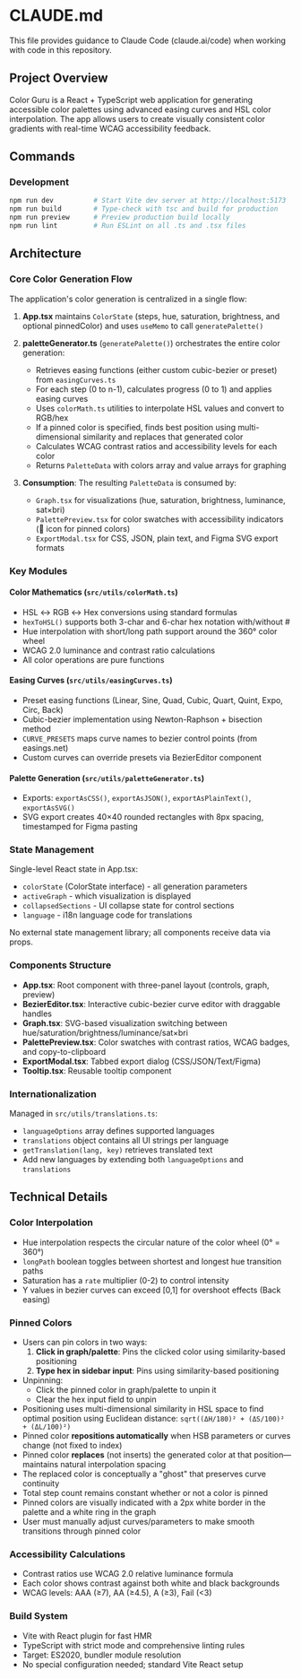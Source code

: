 # CLAUDE.md

This file provides guidance to Claude Code (claude.ai/code) when working with code in this repository.

## Project Overview

Color Guru is a React + TypeScript web application for generating accessible color palettes using advanced easing curves and HSL color interpolation. The app allows users to create visually consistent color gradients with real-time WCAG accessibility feedback.

## Commands

### Development
```bash
npm run dev          # Start Vite dev server at http://localhost:5173
npm run build        # Type-check with tsc and build for production
npm run preview      # Preview production build locally
npm run lint         # Run ESLint on all .ts and .tsx files
```

## Architecture

### Core Color Generation Flow

The application's color generation is centralized in a single flow:

1. **App.tsx** maintains `ColorState` (steps, hue, saturation, brightness, and optional pinnedColor) and uses `useMemo` to call `generatePalette()`
2. **paletteGenerator.ts** (`generatePalette()`) orchestrates the entire color generation:
   - Retrieves easing functions (either custom cubic-bezier or preset) from `easingCurves.ts`
   - For each step (0 to n-1), calculates progress (0 to 1) and applies easing curves
   - Uses `colorMath.ts` utilities to interpolate HSL values and convert to RGB/hex
   - If a pinned color is specified, finds best position using multi-dimensional similarity and replaces that generated color
   - Calculates WCAG contrast ratios and accessibility levels for each color
   - Returns `PaletteData` with colors array and value arrays for graphing

3. **Consumption**: The resulting `PaletteData` is consumed by:
   - `Graph.tsx` for visualizations (hue, saturation, brightness, luminance, sat×bri)
   - `PalettePreview.tsx` for color swatches with accessibility indicators (📌 icon for pinned colors)
   - `ExportModal.tsx` for CSS, JSON, plain text, and Figma SVG export formats

### Key Modules

#### Color Mathematics (`src/utils/colorMath.ts`)
- HSL ↔ RGB ↔ Hex conversions using standard formulas
- `hexToHSL()` supports both 3-char and 6-char hex notation with/without #
- Hue interpolation with short/long path support around the 360° color wheel
- WCAG 2.0 luminance and contrast ratio calculations
- All color operations are pure functions

#### Easing Curves (`src/utils/easingCurves.ts`)
- Preset easing functions (Linear, Sine, Quad, Cubic, Quart, Quint, Expo, Circ, Back)
- Cubic-bezier implementation using Newton-Raphson + bisection method
- `CURVE_PRESETS` maps curve names to bezier control points (from easings.net)
- Custom curves can override presets via BezierEditor component

#### Palette Generation (`src/utils/paletteGenerator.ts`)
- Exports: `exportAsCSS()`, `exportAsJSON()`, `exportAsPlainText()`, `exportAsSVG()`
- SVG export creates 40×40 rounded rectangles with 8px spacing, timestamped for Figma pasting

### State Management

Single-level React state in App.tsx:
- `colorState` (ColorState interface) - all generation parameters
- `activeGraph` - which visualization is displayed
- `collapsedSections` - UI collapse state for control sections
- `language` - i18n language code for translations

No external state management library; all components receive data via props.

### Components Structure

- **App.tsx**: Root component with three-panel layout (controls, graph, preview)
- **BezierEditor.tsx**: Interactive cubic-bezier curve editor with draggable handles
- **Graph.tsx**: SVG-based visualization switching between hue/saturation/brightness/luminance/sat×bri
- **PalettePreview.tsx**: Color swatches with contrast ratios, WCAG badges, and copy-to-clipboard
- **ExportModal.tsx**: Tabbed export dialog (CSS/JSON/Text/Figma)
- **Tooltip.tsx**: Reusable tooltip component

### Internationalization

Managed in `src/utils/translations.ts`:
- `languageOptions` array defines supported languages
- `translations` object contains all UI strings per language
- `getTranslation(lang, key)` retrieves translated text
- Add new languages by extending both `languageOptions` and `translations`

## Technical Details

### Color Interpolation
- Hue interpolation respects the circular nature of the color wheel (0° = 360°)
- `longPath` boolean toggles between shortest and longest hue transition paths
- Saturation has a `rate` multiplier (0-2) to control intensity
- Y values in bezier curves can exceed [0,1] for overshoot effects (Back easing)

### Pinned Colors
- Users can pin colors in two ways:
  1. **Click in graph/palette**: Pins the clicked color using similarity-based positioning
  2. **Type hex in sidebar input**: Pins using similarity-based positioning
- Unpinning:
  - Click the pinned color in graph/palette to unpin it
  - Clear the hex input field to unpin
- Positioning uses multi-dimensional similarity in HSL space to find optimal position using Euclidean distance: `sqrt((ΔH/180)² + (ΔS/100)² + (ΔL/100)²)`
- Pinned color **repositions automatically** when HSB parameters or curves change (not fixed to index)
- Pinned color **replaces** (not inserts) the generated color at that position—maintains natural interpolation spacing
- The replaced color is conceptually a "ghost" that preserves curve continuity
- Total step count remains constant whether or not a color is pinned
- Pinned colors are visually indicated with a 2px white border in the palette and a white ring in the graph
- User must manually adjust curves/parameters to make smooth transitions through pinned color

### Accessibility Calculations
- Contrast ratios use WCAG 2.0 relative luminance formula
- Each color shows contrast against both white and black backgrounds
- WCAG levels: AAA (≥7), AA (≥4.5), A (≥3), Fail (<3)

### Build System
- Vite with React plugin for fast HMR
- TypeScript with strict mode and comprehensive linting rules
- Target: ES2020, bundler module resolution
- No special configuration needed; standard Vite React setup

